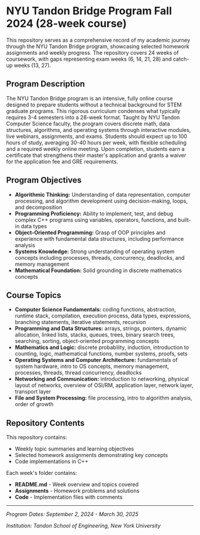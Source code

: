# NYU Tandon Bridge Program Fall 2024 (28-week course)
This repository serves as a comprehensive record of my academic journey through the NYU Tandon Bridge program, showcasing selected homework assignments and weekly progress. The repository covers 24 weeks of coursework, with gaps representing exam weeks (6, 14, 21, 28) and catch-up weeks (13, 27).

## Program Description
The NYU Tandon Bridge program is an intensive, fully online course designed to prepare students without a technical background for STEM graduate programs. This rigorous curriculum condenses what typically requires 3-4 semesters into a 28-week format. Taught by NYU Tandon Computer Science faculty, the program covers discrete math, data structures, algorithms, and operating systems through interactive modules, live webinars, assignments, and exams. Students should expect up to 100 hours of study, averaging 30-40 hours per week, with flexible scheduling and a required weekly online meeting. Upon completion, students earn a certificate that strengthens their master's application and grants a waiver for the application fee and GRE requirements.

## Program Objectives
- **Algorithmic Thinking:** Understanding of data representation, computer processing, and algorithm development using decision-making, loops, and decomposition
- **Programming Proficiency:** Ability to implement, test, and debug complex C++ programs using variables, operators, functions, and built-in data types
- **Object-Oriented Programming:** Grasp of OOP principles and experience with fundamental data structures, including performance analysis
- **Systems Knowledge:** Strong understanding of operating system concepts including processes, threads, concurrency, deadlocks, and memory management
- **Mathematical Foundation:** Solid grounding in discrete mathematics concepts

## Course Topics
- **Computer Science Fundamentals:** coding functions, abstraction, runtime stack, compilation, execution process, data types, expressions, branching statements, iterative statements, recursion
- **Programming and Data Structures:** arrays, strings, pointers, dynamic allocation, linked lists, stacks, queues, trees, binary search trees, searching, sorting, object-oriented programming concepts
- **Mathematics and Logic:** discrete probability, induction, introduction to counting, logic, mathematical functions, number systems, proofs, sets
- **Operating Systems and Computer Architecture:** fundamentals of system hardware, intro to OS concepts, memory management, processes, threads, thread concurrency, deadlocks
- **Networking and Communication:** introduction to networking, physical layout of networks, overview of OSI/RM, application layer, network layer, transport layer
- **File and System Processing:** file processing, intro to algorithm analysis, order of growth

## Repository Contents 
This repository contains:
- Weekly topic summaries and learning objectives
- Selected homework assignments demonstrating key concepts
- Code implementations in C++
  
Each week's folder contains:
- **README.md** - Week overview and topics covered
- **Assignments** - Homework problems and solutions
- **Code** - Implementation files with comments 

---
_Program Dates: September 2, 2024 - March 30, 2025_

_Institution: Tandon School of Engineering, New York University_
